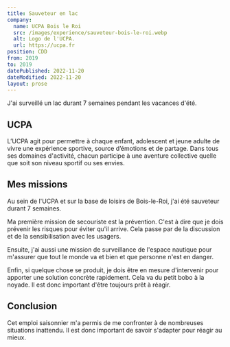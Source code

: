 ```yaml
---
title: Sauveteur en lac
company:
  name: UCPA Bois le Roi
  src: /images/experience/sauveteur-bois-le-roi.webp
  alt: Logo de l'UCPA.
  url: https://ucpa.fr
position: CDD
from: 2019
to: 2019
datePublished: 2022-11-20
dateModified: 2022-11-20
layout: prose
---
```


J'ai surveillé un lac durant 7 semaines pendant les vacances d'été.

<!-- more -->

## UCPA

L’UCPA agit pour permettre à chaque enfant, adolescent et jeune adulte de vivre une expérience sportive, source d’émotions et de partage. Dans tous ses domaines d'activité, chacun participe à une aventure collective quelle que soit son niveau sportif ou ses envies.

## Mes missions

Au sein de l'UCPA et sur la base de loisirs de Bois-le-Roi, j'ai été sauveteur durant 7 semaines.

Ma première mission de secouriste est la prévention. C'est à dire que je dois prévenir les risques pour éviter qu'il arrive. Cela passe par de la discussion et de la sensibilisation avec les usagers.

Ensuite, j'ai aussi une mission de surveillance de l'espace nautique pour m'assurer que tout le monde va et bien et que personne n'est en danger.

Enfin, si quelque chose se produit, je dois être en mesure d'intervenir pour apporter une solution concrète rapidement. Cela va du petit bobo à la noyade. Il est donc important d'être toujours prêt à réagir.

## Conclusion

Cet emploi saisonnier m'a permis de me confronter à de nombreuses situations inattendu. Il est donc important de savoir s'adapter pour réagir au mieux. 